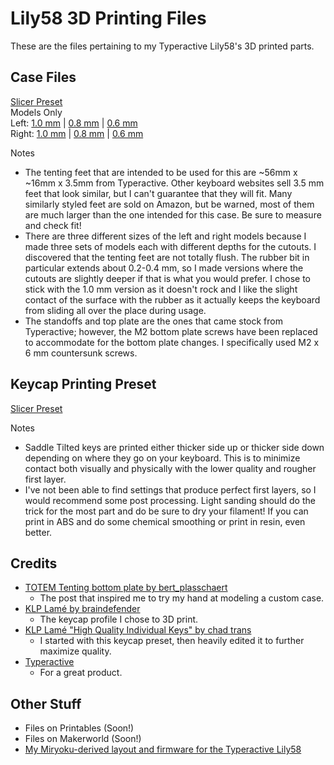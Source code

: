 # Lily58 3D Printing Files  
These are the files pertaining to my Typeractive Lily58's 3D printed parts.  
  
## Case Files   
[Slicer Preset](https://github.com/xanderru/lily58-3D-printing/blob/main/data/case/lily58.3mf)  
Models Only  
Left: [1.0 mm](https://github.com/xanderru/lily58-3D-printing/blob/main/data/case/lily58_left.stl) | [0.8 mm](https://github.com/xanderru/lily58-3D-printing/blob/main/data/case/lily58_left0.8.stl) | [0.6 mm](https://github.com/xanderru/lily58-3D-printing/blob/main/data/case/lily58_left0.6.stl)  
Right: [1.0 mm](https://github.com/xanderru/lily58-3D-printing/blob/main/data/case/lily58_right.stl) | [0.8 mm](https://github.com/xanderru/lily58-3D-printing/blob/main/data/case/lily58_left0.8.stl) | [0.6 mm](https://github.com/xanderru/lily58-3D-printing/blob/main/data/case/lily58_left0.6.stl)  
  
Notes  
- The tenting feet that are intended to be used for this are ~56mm x ~16mm x 3.5mm from Typeractive. Other keyboard websites sell 3.5 mm feet that look similar, but I can't guarantee that they will fit. Many similarly styled feet are sold on Amazon, but be warned, most of them are much larger than the one intended for this case. Be sure to measure and check fit! 
- There are three different sizes of the left and right models because I made three sets of models each with different depths for the cutouts. I discovered that the tenting feet are not totally flush. The rubber bit in particular extends about 0.2-0.4 mm, so I made versions where the cutouts are slightly deeper if that is what you would prefer. I chose to stick with the 1.0 mm version as it doesn't rock and I like the slight contact of the surface with the rubber as it actually keeps the keyboard from sliding all over the place during usage.  
- The standoffs and top plate are the ones that came stock from Typeractive; however, the M2 bottom plate screws have been replaced to accommodate for the bottom plate changes. I specifically used M2 x 6 mm countersunk screws. 
  
## Keycap Printing Preset  
[Slicer Preset](https://github.com/xanderru/lily58-3D-printing/blob/main/data/keycaps/klp-lam%C3%A9-preset.3mf)
  
Notes  
- Saddle Tilted keys are printed either thicker side up or thicker side down depending on where they go on your keyboard. This is to minimize contact both visually and physically with the lower quality and rougher first layer.  
- I've not been able to find settings that produce perfect first layers, so I would recommend some post processing. Light sanding should do the trick for the most part and do be sure to dry your filament! If you can print in ABS and do some chemical smoothing or print in resin, even better.
  
## Credits   
- [TOTEM Tenting bottom plate by bert_plasschaert](https://www.reddit.com/r/ErgoMechKeyboards/comments/1dmirsg/totem_tenting_bottom_plate/)  
  - The post that inspired me to try my hand at modeling a custom case.  
- [KLP Lamé by braindefender](https://github.com/braindefender/KLP-Lame-Keycaps)  
  - The keycap profile I chose to 3D print.  
- [KLP Lamé "High Quality Individual Keys" by chad trans](https://makerworld.com/en/models/196991-klp-lame-kailh-choc-keycaps?from=search#profileId-513815)  
  - I started with this keycap preset, then heavily edited it to further maximize quality.   
- [Typeractive](https://typeractive.xyz/)  
  - For a great product.  

## Other Stuff
- Files on Printables (Soon!)
- Files on Makerworld (Soon!)
- [My Miryoku-derived layout and firmware for the Typeractive Lily58](https://github.com/xanderru/lily58-miryoku-keymap-editor)
